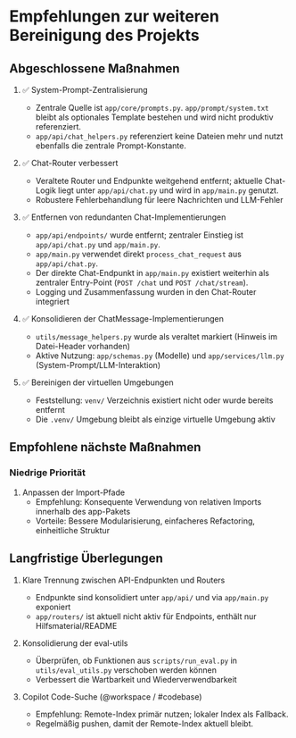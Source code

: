 <!-- markdownlint-disable MD013 -->
# Empfehlungen zur weiteren Bereinigung des Projekts

## Abgeschlossene Maßnahmen

1. ✅ System-Prompt-Zentralisierung
   - Zentrale Quelle ist `app/core/prompts.py`. `app/prompt/system.txt` bleibt als optionales Template bestehen und wird nicht produktiv referenziert.
   - `app/api/chat_helpers.py` referenziert keine Dateien mehr und nutzt ebenfalls die zentrale Prompt-Konstante.

2. ✅ Chat-Router verbessert
   - Veraltete Router und Endpunkte weitgehend entfernt; aktuelle Chat-Logik liegt unter `app/api/chat.py` und wird in `app/main.py` genutzt.
   - Robustere Fehlerbehandlung für leere Nachrichten und LLM-Fehler

3. ✅ Entfernen von redundanten Chat-Implementierungen
   - `app/api/endpoints/` wurde entfernt; zentraler Einstieg ist `app/api/chat.py` und `app/main.py`.
   - `app/main.py` verwendet direkt `process_chat_request` aus `app/api/chat.py`.
   - Der direkte Chat-Endpunkt in `app/main.py` existiert weiterhin als zentraler Entry-Point (`POST /chat` und `POST /chat/stream`).
   - Logging und Zusammenfassung wurden in den Chat-Router integriert

4. ✅ Konsolidieren der ChatMessage-Implementierungen
   - `utils/message_helpers.py` wurde als veraltet markiert (Hinweis im Datei-Header vorhanden)
   - Aktive Nutzung: `app/schemas.py` (Modelle) und `app/services/llm.py` (System-Prompt/LLM-Interaktion)

5. ✅ Bereinigen der virtuellen Umgebungen
   - Feststellung: `venv/` Verzeichnis existiert nicht oder wurde bereits entfernt
   - Die `.venv/` Umgebung bleibt als einzige virtuelle Umgebung aktiv

## Empfohlene nächste Maßnahmen

### Niedrige Priorität

1. Anpassen der Import-Pfade
   - Empfehlung: Konsequente Verwendung von relativen Imports innerhalb des app-Pakets
   - Vorteile: Bessere Modularisierung, einfacheres Refactoring, einheitliche Struktur

## Langfristige Überlegungen

1. Klare Trennung zwischen API-Endpunkten und Routers
   - Endpunkte sind konsolidiert unter `app/api/` und via `app/main.py` exponiert
   - `app/routers/` ist aktuell nicht aktiv für Endpoints, enthält nur Hilfsmaterial/README

2. Konsolidierung der eval-utils
   - Überprüfen, ob Funktionen aus `scripts/run_eval.py` in `utils/eval_utils.py` verschoben werden können
   - Verbessert die Wartbarkeit und Wiederverwendbarkeit

3. Copilot Code-Suche (@workspace / #codebase)
   - Empfehlung: Remote-Index primär nutzen; lokaler Index als Fallback.
   - Regelmäßig pushen, damit der Remote-Index aktuell bleibt.
